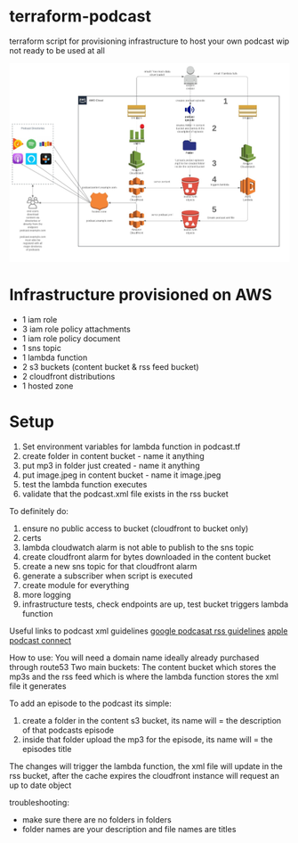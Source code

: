 # terraform-podcast
terraform script for provisioning infrastructure to host your own podcast
wip
not ready to be used at all


![Topology](podcast.jpeg)

# Infrastructure provisioned on AWS
 - 1 iam role
 - 3 iam role policy attachments
 - 1 iam role policy document
 - 1 sns topic
 - 1 lambda function
 - 2 s3 buckets (content bucket & rss feed bucket)
 - 2 cloudfront distributions
 - 1 hosted zone
 

# Setup

1) Set environment variables for lambda function in podcast.tf
2) create folder in content bucket - name it anything
3) put mp3 in folder just created - name it anything
4) put image.jpeg in content bucket - name it image.jpeg
5) test the lambda function executes
6) validate that the podcast.xml file exists in the rss bucket


To definitely do:
1) ensure no public access to bucket (cloudfront to bucket only)
2) certs
3) lambda cloudwatch alarm is not able to publish to the sns topic
4) create cloudfront alarm for bytes downloaded in the content bucket
5) create a new sns topic for that cloudfront alarm
6) generate a subscriber when script is executed
7) create module for everything
8) more logging
9) infrastructure tests, check endpoints are up, test bucket triggers lambda function

Useful links to podcast xml guidelines
[google podcasat rss guidelines](https://developers.google.com/search/docs/guides/podcast-guidelines)
[apple podcast connect](https://help.apple.com/itc/podcasts_connect/#/itcc0e1eaa94)

How to use:
You will need a domain name ideally already purchased through route53
Two main buckets:
The content bucket which stores the mp3s
and the rss feed which is where the lambda function stores the xml file it generates

To add an episode to the podcast its simple:
1) create a folder in the content s3 bucket, its name will = the description of that podcasts episode
2) inside that folder upload the mp3 for the episode, its name will = the episodes title

The changes will trigger the lambda function, the xml file will update in the rss bucket, after the cache expires the 
cloudfront instance will request an up to date object 

troubleshooting:
- make sure there are no folders in folders
- folder names are your description and file names are titles
